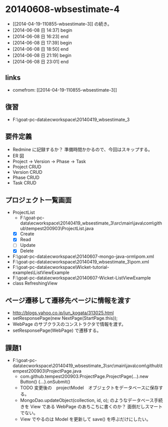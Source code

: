# 20140608-wbsestimate-4 #

- [[2014-04-19-110855-wbsestimate-3]] の続き。
- [2014-06-08 日 14:37] begin
- [2014-06-08 日 16:23] end
- [2014-06-08 日 17:39] begin
- [2014-06-08 日 18:50] end
- [2014-06-08 日 21:19] begin
- [2014-06-08 日 23:01] end

## links ##

- comefrom: [[2014-04-19-110855-wbsestimate-3]]

## 復習 ##

- F:\goat-pc-data\ecworkspace\20140419_wbsestimate_3

## 要件定義 ##

- Redmine に記録するか？ 準備時間かかるので、今回はスキップする。
- ER 図
- Project -> Version -> Phase -> Task
- Project CRUD
- Version CRUD
- Phase CRUD
- Task CRUD

## プロジェクト一覧画面 ##

- ProjectList
    - F:\goat-pc-data\ecworkspace\20140419_wbsestimate_3\src\main\java\com\github\tempest200903\ProjectList.java
    - [X] Create
    - [X] Read
    - [ ] Update
    - [X] Delete
- F:\goat-pc-data\ecworkspace\20140607-mongo-java-orm\pom.xml
- F:\goat-pc-data\ecworkspace\20140419_wbsestimate_3\pom.xml
- F:\goat-pc-data\ecworkspace\Wicket-tutorial-examples\ListViewExample
- F:\goat-pc-data\ecworkspace\20140607-Wicket-ListViewExample
- class RefreshingView

## ページ遷移して遷移先ページに情報を渡す ##

- http://blogs.yahoo.co.jp/jun_kogata/313025.html
- setResponsePage(new NextPage(StartPage.this));
- WebPage のサブクラスのコンストラクタで情報を渡す。
- setResponsePage(WebPage) で遷移する。

## 課題1 ##

- F:\goat-pc-data\ecworkspace\20140419_wbsestimate_3\src\main\java\com\github\tempest200903\ProjectPage.java
    - com.github.tempest200903.ProjectPage.ProjectPage(...).new Button() {...}.onSubmit()
    - TODO 変更後の　projectModel　オブジェクトをデータベースに保存する。
    - MongoDao.updateObject(collection, id, o); のようなデータベース手続きを View である WebPage のあちこちに書くのか？ 面倒だしスマートでない。
    - View でやるのは Model を更新して save() を呼ぶだけにしたい。

